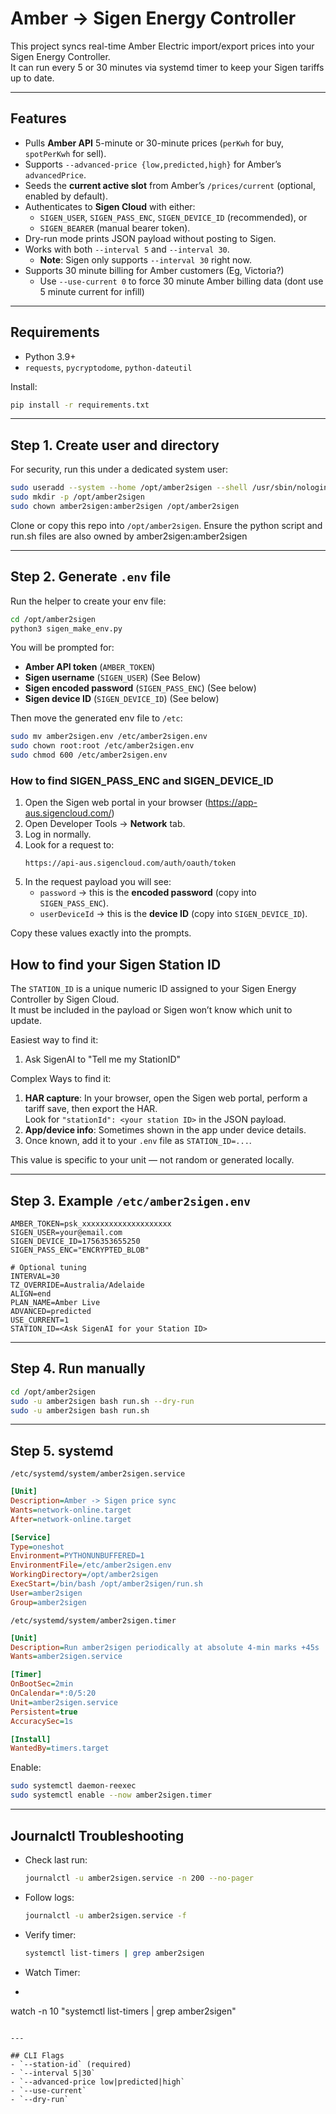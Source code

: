 # Amber → Sigen Energy Controller

This project syncs real-time Amber Electric import/export prices into your Sigen Energy Controller.  
It can run every 5 or 30 minutes via systemd timer to keep your Sigen tariffs up to date.

---

## Features
- Pulls **Amber API** 5-minute or 30-minute prices (`perKwh` for buy, `spotPerKwh` for sell).
- Supports `--advanced-price {low,predicted,high}` for Amber’s `advancedPrice`.
- Seeds the **current active slot** from Amber’s `/prices/current` (optional, enabled by default).
- Authenticates to **Sigen Cloud** with either:
  - `SIGEN_USER`, `SIGEN_PASS_ENC`, `SIGEN_DEVICE_ID` (recommended), or
  - `SIGEN_BEARER` (manual bearer token).
- Dry-run mode prints JSON payload without posting to Sigen.
- Works with both `--interval 5` and `--interval 30`.
  - **Note**: Sigen only supports `--interval 30` right now.
- Supports 30 minute billing for Amber customers (Eg, Victoria?)
  - Use `--use-current 0` to force 30 minute Amber billing data (dont use 5 minute current for infill) 

---

## Requirements
- Python 3.9+
- `requests`, `pycryptodome`, `python-dateutil`

Install:
```bash
pip install -r requirements.txt
```

---

## Step 1. Create user and directory

For security, run this under a dedicated system user:

```bash
sudo useradd --system --home /opt/amber2sigen --shell /usr/sbin/nologin amber2sigen
sudo mkdir -p /opt/amber2sigen
sudo chown amber2sigen:amber2sigen /opt/amber2sigen
```

Clone or copy this repo into `/opt/amber2sigen`.
Ensure the python script and run.sh files are also owned by amber2sigen:amber2sigen

---

## Step 2. Generate `.env` file

Run the helper to create your env file:

```bash
cd /opt/amber2sigen
python3 sigen_make_env.py
```

You will be prompted for:
- **Amber API token** (`AMBER_TOKEN`)
- **Sigen username** (`SIGEN_USER`) (See Below)
- **Sigen encoded password** (`SIGEN_PASS_ENC`) (See below)
- **Sigen device ID** (`SIGEN_DEVICE_ID`) (See below)

Then move the generated env file to `/etc`:

```bash
sudo mv amber2sigen.env /etc/amber2sigen.env
sudo chown root:root /etc/amber2sigen.env
sudo chmod 600 /etc/amber2sigen.env
```

### How to find SIGEN_PASS_ENC and SIGEN_DEVICE_ID

1. Open the Sigen web portal in your browser (https://app-aus.sigencloud.com/)  
2. Open Developer Tools → **Network** tab.  
3. Log in normally.  
4. Look for a request to:  
   ```
   https://api-aus.sigencloud.com/auth/oauth/token
   ```
5. In the request payload you will see:
   - `password` → this is the **encoded password** (copy into `SIGEN_PASS_ENC`).  
   - `userDeviceId` → this is the **device ID** (copy into `SIGEN_DEVICE_ID`).  

Copy these values exactly into the prompts.

## How to find your Sigen Station ID

The `STATION_ID` is a unique numeric ID assigned to your Sigen Energy Controller by Sigen Cloud.  
It must be included in the payload or Sigen won’t know which unit to update.

Easiest way to find it:
1. Ask SigenAI to "Tell me my StationID"

Complex Ways to find it:
1. **HAR capture**: In your browser, open the Sigen web portal, perform a tariff save, then export the HAR.  
   Look for `"stationId": <your station ID>` in the JSON payload.  
2. **App/device info**: Sometimes shown in the app under device details.  
3. Once known, add it to your `.env` file as `STATION_ID=...`.

This value is specific to your unit — not random or generated locally.

---

## Step 3. Example `/etc/amber2sigen.env`

```dotenv
AMBER_TOKEN=psk_xxxxxxxxxxxxxxxxxxxx
SIGEN_USER=your@email.com
SIGEN_DEVICE_ID=1756353655250
SIGEN_PASS_ENC="ENCRYPTED_BLOB"

# Optional tuning
INTERVAL=30
TZ_OVERRIDE=Australia/Adelaide
ALIGN=end
PLAN_NAME=Amber Live
ADVANCED=predicted
USE_CURRENT=1
STATION_ID=<Ask SigenAI for your Station ID>
```

---

## Step 4. Run manually

```bash
cd /opt/amber2sigen
sudo -u amber2sigen bash run.sh --dry-run
sudo -u amber2sigen bash run.sh
```

---

## Step 5. systemd

`/etc/systemd/system/amber2sigen.service`
```ini
[Unit]
Description=Amber -> Sigen price sync
Wants=network-online.target
After=network-online.target

[Service]
Type=oneshot
Environment=PYTHONUNBUFFERED=1
EnvironmentFile=/etc/amber2sigen.env
WorkingDirectory=/opt/amber2sigen
ExecStart=/bin/bash /opt/amber2sigen/run.sh
User=amber2sigen
Group=amber2sigen
```

`/etc/systemd/system/amber2sigen.timer`
```ini
[Unit]
Description=Run amber2sigen periodically at absolute 4-min marks +45s
Wants=amber2sigen.service

[Timer]
OnBootSec=2min
OnCalendar=*:0/5:20
Unit=amber2sigen.service
Persistent=true
AccuracySec=1s

[Install]
WantedBy=timers.target
```

Enable:
```bash
sudo systemctl daemon-reexec
sudo systemctl enable --now amber2sigen.timer
```

---

## Journalctl Troubleshooting

- Check last run:
  ```bash
  journalctl -u amber2sigen.service -n 200 --no-pager
  ```
- Follow logs:
  ```bash
  journalctl -u amber2sigen.service -f
  ```
- Verify timer:
  ```bash
  systemctl list-timers | grep amber2sigen
  ```
- Watch Timer:
- ```bash
watch -n 10 "systemctl list-timers | grep amber2sigen"
```

---

## CLI Flags
- `--station-id` (required)
- `--interval 5|30`
- `--advanced-price low|predicted|high`
- `--use-current`
- `--dry-run`